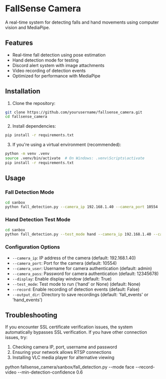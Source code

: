 # FallSense Camera

A real-time system for detecting falls and hand movements using computer vision and MediaPipe.

## Features

- Real-time fall detection using pose estimation
- Hand detection mode for testing
- Discord alert system with image attachments
- Video recording of detection events
- Optimized for performance with MediaPipe

## Installation

1. Clone the repository:

```bash
git clone https://github.com/yourusername/fallsense_camera.git
cd fallsense_camera
```

2. Install dependencies:

```bash
pip install -r requirements.txt
```

3. If you're using a virtual environment (recommended):

```bash
python -m venv .venv
source .venv/bin/activate  # On Windows: .venv\Scripts\activate
pip install -r requirements.txt
```

## Usage

### Fall Detection Mode

```bash
cd sanbox
python fall_detection.py --camera_ip 192.168.1.40 --camera_port 10554
```

### Hand Detection Test Mode

```bash
cd sanbox
python fall_detection.py --test_mode hand --camera_ip 192.168.1.40 --camera_port 10554
```

### Configuration Options

- `--camera_ip`: IP address of the camera (default: 192.168.1.40)
- `--camera_port`: Port for the camera (default: 10554)
- `--camera_user`: Username for camera authentication (default: admin)
- `--camera_pass`: Password for camera authentication (default: 12345678)
- `--display`: Enable display window (default: True)
- `--test_mode`: Test mode to run ('hand' or None) (default: None)
- `--record`: Enable recording of detection events (default: False)
- `--output_dir`: Directory to save recordings (default: 'fall_events' or 'hand_events')

## Troubleshooting

If you encounter SSL certificate verification issues, the system automatically bypasses SSL verification. If you have other connection issues, try:

1. Checking camera IP, port, username and password
2. Ensuring your network allows RTSP connections
3. Installing VLC media player for alternative viewing

python fallsense_camera/sanbox/fall_detection.py --mode face --record-video --min-detection-confidence 0.6
